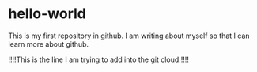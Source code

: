 # hello-world
This is my first repository in github.
I am writing about myself so that I can learn more about github.


!!!!This is the line I am trying to add into the git cloud.!!!!
